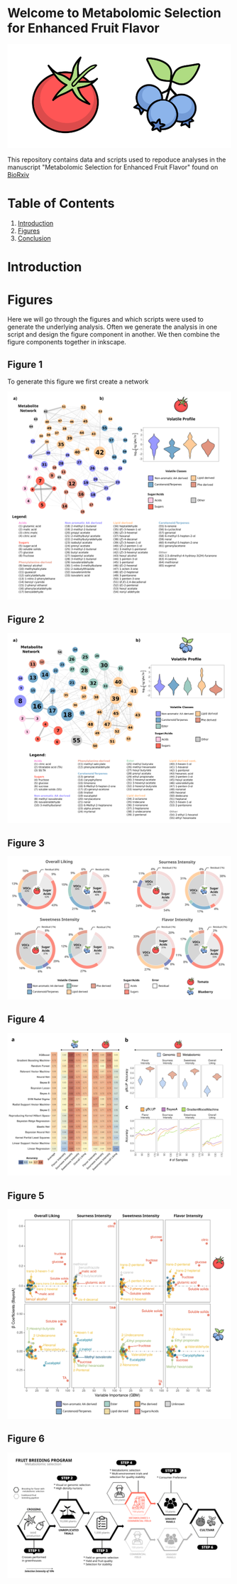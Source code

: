 # Welcome to Metabolomic Selection for Enhanced Fruit Flavor

![icons of blueberries and a tomato](./fruit_icons.svg)

This repository contains data and scripts used to repoduce analyses in the manuscript "Metabolomic Selection for Enhanced Fruit Flavor" found on [BioRxiv](https://www.biorxiv.org/content/10.1101/2020.09.17.302802v1.full)

# Table of Contents
1. [Introduction](#introduction)
2. [Figures](#figures)
3. [Conclusion](#conclusion)

# Introduction <a name="introduction"></a>

# Figures <a name="figures"></a>

Here we will go through the figures and which scripts were used to generate the underlying analysis. Often we generate the analysis in one script and design the figure component in another. We then combine the figure components together in inkscape.

## Figure 1 <a name="fig1"></a>

To generate this figure we first create a network

![fig1](./figures/svgs/fig1.svg)

## Figure 2 <a name="fig2"></a>

![fig2](./figures/svgs/fig2.svg)

## Figure 3 <a name="fig3"></a>

![fig3](./figures/svgs/fig3.svg)

## Figure 4 <a name="fig4"></a>

![fig4](./figures/svgs/fig4.svg)

## Figure 5 <a name="fig5"></a>

![fig5](./figures/svgs/fig5.svg)

## Figure 6 <a name="fig6"></a>

![fig6](./figures/svgs/fig6.svg)
